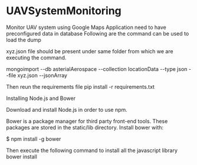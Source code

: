 # UAVSystemMonitoring
Monitor UAV system using Google Maps
Application need to have preconfigured data in database
Following are the command can be used to load the dump

xyz.json file should be present under same folder from which we are executing the command.

mongoimport --db asterialAerospace --collection locationData --type json --file xyz.json --jsonArray

Then reun the requirements file
pip install -r requirements.txt


Installing Node.js and Bower

Download and install Node.js in order to use npm.

Bower is a package manager for third party front-end tools. These packages are stored in the static/lib directory. Install bower with:

$ npm install -g bower

Then execute the following command to install all the javascript library
bower install


